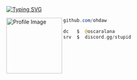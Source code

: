 

[![Typing SVG](https://readme-typing-svg.herokuapp.com?font=Silkscreen&duration=8000&pause=&color=F7F7F7&random=true&width=435&lines=piam.lol+%7C+personal+bio)](https://git.io/typing-svg)

<img align="left" src="https://files.catbox.moe/bnm05t.png" width="147" alt="Profile Image" /> 



```powershell
github.com/ohdaw
```
```php
dc   $  @oscaralana
srv  $  discord.gg/stupid
```
## 
&zwnj;
